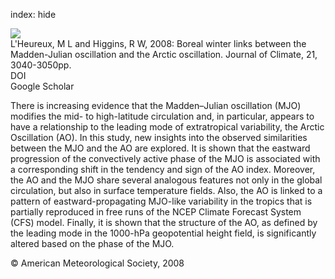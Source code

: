 index: hide

<div class="Citation">
    <div class="Citation-thumb CitationThumb-linked"  data-href="https://doi.org/10.1175/2007jcli1955.1">
      <img src="https://static.claimspace.cloud/climate-study-static/refs/thumbs/14/LHeureux_and_Higgins_2008-thumb.png" />
    </div>

  <div class="Citation-body">
    <div class="Citation-text">L'Heureux, M L and Higgins, R W, 2008: Boreal winter links between the Madden-Julian oscillation and the Arctic oscillation. <span class="Article-journal">Journal of Climate, </span><span class="Article-volume">21, </span>3040-3050pp.</div>
    <div class="Citation-links">
      <div class="CitationLink" data-href="https://doi.org/10.1175/2007jcli1955.1">
        <div class="CitationLink-icon CitationLink-Doi"></div>
        <div class="CitationLink-text">DOI</div>
      </div>
      <div class="CitationLink" data-href="https://scholar.google.com/scholar?q=10.1175/2007jcli1955.1">
        <div class="CitationLink-icon CitationLink-Scholar"></div>
        <div class="CitationLink-text">Google Scholar</div>
      </div>
    </div>
  </div>
</div>

There is increasing evidence that the Madden–Julian oscillation (MJO) modifies the mid- to high-latitude circulation and, in particular, appears to have a relationship to the leading mode of extratropical variability, the Arctic Oscillation (AO). In this study, new insights into the observed similarities between the MJO and the AO are explored. It is shown that the eastward progression of the convectively active phase of the MJO is associated with a corresponding shift in the tendency and sign of the AO index. Moreover, the AO and the MJO share several analogous features not only in the global circulation, but also in surface temperature fields. Also, the AO is linked to a pattern of eastward-propagating MJO-like variability in the tropics that is partially reproduced in free runs of the NCEP Climate Forecast System (CFS) model. Finally, it is shown that the structure of the AO, as defined by the leading mode in the 1000-hPa geopotential height field, is significantly altered based on the phase of the MJO.

<div class="Citation-copy">
&copy; American Meteorological Society, 2008
</div>